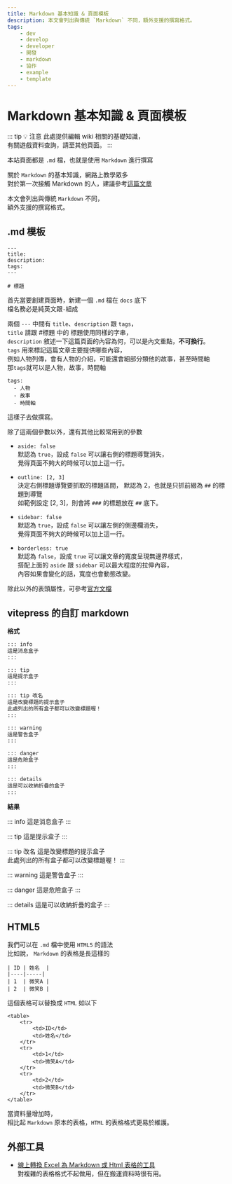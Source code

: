 ```yaml
---
title: Markdown 基本知識 & 頁面模板
description: 本文會列出與傳統 `Markdown` 不同，額外支援的撰寫格式。
tags:
    - dev
    - develop
    - developer
    - 開發
    - markdown
    - 協作
    - example
    - template
---
```


# Markdown 基本知識 & 頁面模板

::: tip 💡 注意
此處提供編輯 wiki 相關的基礎知識，  
有關遊戲資料查詢，請至其他頁面。
:::

本站頁面都是 `.md` 檔，也就是使用 `Markdown` 進行撰寫

關於 `Markdown` 的基本知識，網路上教學眾多  
對於第一次接觸 Markdown 的人，建議參考[這篇文章](https://markdown.tw)

本文會列出與傳統 `Markdown` 不同，  
額外支援的撰寫格式。

## .md 模板

```
---
title:
description:
tags:
---

# 標題
```

首先當要創建頁面時，新建一個 `.md` 檔在 `docs` 底下  
檔名務必是純英文跟`-`組成

兩個 `---` 中間有 `title`、`description` 跟 `tags`，  
`title` 請跟 #標題 中的 標題使用同樣的字串，  
`description` 敘述一下這篇頁面的內容為何，可以是內文重點，**不可換行**。  
`tags` 用來標記這篇文章主要提供哪些內容，  
例如人物列傳，會有人物的介紹，可能還會細部分類他的故事，甚至時間軸  
那`tags`就可以是人物，故事，時間軸

```
tags:
  - 人物
  - 故事
  - 時間軸
```

這樣子去做撰寫。

除了這兩個參數以外，還有其他比較常用到的參數

-   `aside: false`  
    默認為 `true`，設成 `false` 可以讓右側的標題導覽消失，  
    覺得頁面不夠大的時候可以加上這一行。

-   `outline: [2, 3]`  
    決定右側標題導覽要抓取的標題區間，
    默認為 2，也就是只抓前綴為 `##` 的標題到導覽  
    如範例設定 [2, 3]，則會將 `###` 的標題放在 `##` 底下。

-   `sidebar: false`  
    默認為 `true`，設成 `false` 可以讓左側的側邊欄消失，  
    覺得頁面不夠大的時候可以加上這一行。

-   `borderless: true` <Badge type="warning" text="自定義" />  
    默認為 `false`，設成 `true` 可以讓文章的寬度呈現無邊界樣式，  
    搭配上面的 `aside` 跟 `sidebar` 可以最大程度的拉伸內容，  
    內容如果會變化的話，寬度也會動態改變。

除此以外的表頭屬性，可參考[官方文檔](https://vitepress.dev/zh/reference/default-theme-home-page)

## vitepress 的自訂 markdown

**格式**

```md
::: info
這是消息盒子
:::

::: tip
這是提示盒子
:::

::: tip 改名
這是改變標題的提示盒子  
此處列出的所有盒子都可以改變標題喔！
:::

::: warning
這是警告盒子
:::

::: danger
這是危險盒子
:::

::: details
這是可以收納折疊的盒子
:::
```

**結果**

::: info
這是消息盒子
:::

::: tip
這是提示盒子
:::

::: tip 改名
這是改變標題的提示盒子  
此處列出的所有盒子都可以改變標題喔！
:::

::: warning
這是警告盒子
:::

::: danger
這是危險盒子
:::

::: details
這是可以收納折疊的盒子
:::

## HTML5

我們可以在 `.md` 檔中使用 `HTML5` 的語法  
比如說， `Markdown` 的表格是長這樣的

```
| ID | 姓名  |
|----|-----|
| 1  | 微笑A |
| 2  | 微笑B |
```

這個表格可以替換成 `HTML` 如以下

```
<table>
    <tr>
        <td>ID</td>
        <td>姓名</td>
    </tr>
    <tr>
        <td>1</td>
        <td>微笑A</td>
    </tr>
    <tr>
        <td>2</td>
        <td>微笑B</td>
    </tr>
</table>
```

當資料量增加時，  
相比起 `Markdown` 原本的表格，`HTML` 的表格格式更易於維護。

## 外部工具

-   [線上轉換 Excel 為 Markdown 或 Html 表格的工具](https://tableconvert.com/zh-tw/excel-to-html)  
    對複雜的表格格式不起做用，但在搬運資料時很有用。
